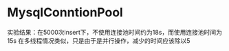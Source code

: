 # MysqlConntionPool
实验结果：在5000次insert下，不使用连接池时间约为18s，而使用连接池时间为15s
        在多线程情况类似，只是由于是并行操作，减少的时间应该除以5
